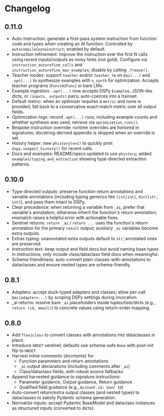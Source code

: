 # Changelog

## 0.11.0

- Auto-instruction: generate a first-pass system instruction from function code and types when creating an AI function. Controlled by `autocompile`/`autoinstruct`; enabled by default.
- Instruction refinement: improve the instruction over the first N calls using recent inputs/outputs as noisy hints (not gold). Configure via `instruction_autorefine_calls` and `instruction_autorefine_max_examples`; disable by calling `.freeze()`.
- Teacher modes: support `teacher` and/or `teacher_lm` on `@ai(...)` and `.opt(...)` to synthesize examples with `n_synth` for optimization. Accepts teacher programs (`FunctAIFunc`) or bare LMs.
- Example ingestion: `.opt(...)` now accepts DSPy `Example`s, JSON-like dicts, or `(inputs, outputs)` pairs; auto-coerces into a trainset.
- Default metric: when an optimizer requires a `metric` and none is provided, fall back to a conservative exact-match metric over all output fields.
- Optimization logs: record `.opt(...)` runs, including example counts and whether synthesis was used; retrieve via `optimization_runs()`.
- Bespoke instruction override: runtime overrides are honored in signatures; docstring-derived appendix is skipped when an override is set.
- History helper: new `phistory(n=1)` to quickly print `dspy.inspect_history()` for recent calls.
- Docs and examples: README/specs updated to use `phistory`; added `examples/typing_and_extraction` showing type-directed extraction patterns.

## 0.10.0

- Type-directed outputs: preserve function return annotations and variable annotations (including typing generics like `list[int]`, `dict[str, int]`), and pass them intact to DSPy.
- Clear precedence: when returning a variable from `_ai`, prefer that variable's annotation; otherwise inherit the function's return annotation; mismatch raises a helpful error with actionable fixes.
- Sentinel returns: `return _ai` / `return ...` uses the function's return annotation for the primary `result` output; auxiliary `_ai` variables become extra outputs.
- Extras typing: unannotated extra outputs default to `str`; annotated ones are preserved.
- Instruction text: keep output and field docs but avoid naming base types in instructions; only include class/dataclass field docs when meaningful.
- Schema friendliness: auto-convert plain classes-with-annotations to dataclasses and ensure nested types are schema-friendly.

## 0.8.1

- Adapters: accept duck-typed adapters and classes; allow per-call `@ai(adapter=...)` by scoping DSPy settings during invocation.
- _ai returns: resolve bare `_ai` placeholders inside tuples/lists/dicts (e.g., `return (id, email)`) to concrete values using return-order mapping.

## 0.8.0

- Add `flexiclass` to convert classes with annotations into dataclasses in place.
- Introduce `UNSET` sentinel; defaults use schema-safe `None` with post-init flip to `UNSET`.
- Harvest inline comments (docments) for:
  - Function parameters and return annotations
  - `_ai` output declarations (including comments after `_ai`)
  - Class/dataclass fields, with robust source fallbacks
- Append harvested guidance to signature instructions:
  - Parameter guidance, Output guidance, Return guidance
  - Qualified field guidance (e.g., `Account.id: User ID`)
- Auto-convert return/extra output classes (and nested types) to dataclasses to satisfy Pydantic schema generation.
- Normalize inputs: accept Pydantic BaseModel and dataclass instances as structured inputs (converted to dicts).
